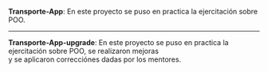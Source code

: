 
<p>
  <b>Transporte-App</b>: En este proyecto se puso en practica la ejercitación sobre POO. <br>
  <hr>
  <b>Transporte-App-upgrade</b>: En este proyecto se puso en practica la ejercitación sobre POO, se realizaron mejoras<br>
  y se aplicaron correcciónes dadas por los mentores.
</p>
